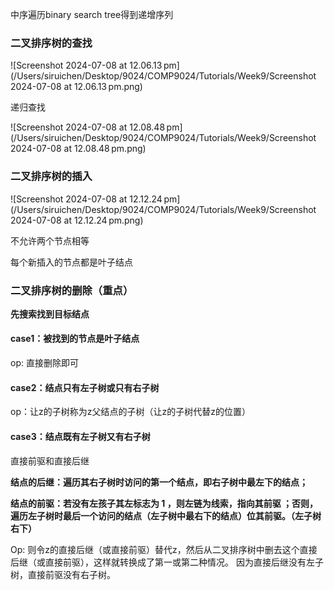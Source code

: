 中序遍历binary search tree得到递增序列



### 二叉排序树的查找

![Screenshot 2024-07-08 at 12.06.13 pm](/Users/siruichen/Desktop/9024/COMP9024/Tutorials/Week9/Screenshot 2024-07-08 at 12.06.13 pm.png)

递归查找

![Screenshot 2024-07-08 at 12.08.48 pm](/Users/siruichen/Desktop/9024/COMP9024/Tutorials/Week9/Screenshot 2024-07-08 at 12.08.48 pm.png)



### 二叉排序树的插入

![Screenshot 2024-07-08 at 12.12.24 pm](/Users/siruichen/Desktop/9024/COMP9024/Tutorials/Week9/Screenshot 2024-07-08 at 12.12.24 pm.png)

不允许两个节点相等

每个新插入的节点都是叶子结点



### 二叉排序树的删除（重点）

**先搜索找到目标结点**

#### case1：被找到的节点是叶子结点

op: 直接删除即可

#### case2：结点只有左子树或只有右子树

op：让z的子树称为z父结点的子树（让z的子树代替z的位置）

#### case3：结点既有左子树又有右子树

直接前驱和直接后继

**结点的后继：遍历其右子树时访问的第一个结点，即右子树中最左下的结点；**

**结点的前驱：若没有左孩子其左标志为 1 ，则左链为线索，指向其前驱 ；否则，遍历左子树时最后一个访问的结点（左子树中最右下的结点）位其前驱。（左子树右下）**



Op: 则令z的直接后继（或直接前驱）替代z，然后从二叉排序树中删去这个直接后继（或直接前驱），这样就转换成了第一或第二种情况。 因为直接后继没有左子树，直接前驱没有右子树。